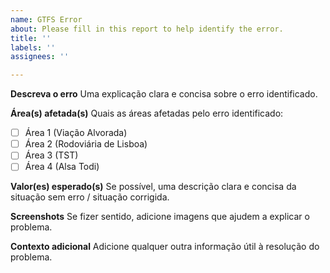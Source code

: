 ```yaml
---
name: GTFS Error
about: Please fill in this report to help identify the error.
title: ''
labels: ''
assignees: ''

---
```


**Descreva o erro**
Uma explicação clara e concisa sobre o erro identificado.

**Área(s) afetada(s)**
Quais as áreas afetadas pelo erro identificado:
- [ ] Área 1 (Viação Alvorada)
- [ ] Área 2 (Rodoviária de Lisboa)
- [ ] Área 3 (TST)
- [ ] Área 4 (Alsa Todi)

**Valor(es) esperado(s)**
Se possível, uma descrição clara e concisa da situação sem erro / situação corrigida.

**Screenshots**
Se fizer sentido, adicione imagens que ajudem a explicar o problema.

**Contexto adicional**
Adicione qualquer outra informação útil à resolução do problema.
